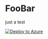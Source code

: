 # FooBar
just a test


[![Deploy to Azure](https://aka.ms/deploytoazurebutton)](
  https://portal.azure.com/#create/Microsoft.Template/uri/https%3A%2F%2Fraw.githubusercontent.com%2FJeroen-Sturm%2FFooBar%2Fmain%2Fgrant-access-to-partner.bicep
)

